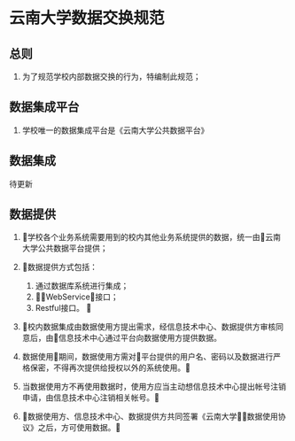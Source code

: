 # 云南大学数据交换规范

## 总则

1. 为了规范学校内部数据交换的行为，特编制此规范；

## 数据集成平台

1. 学校唯一的数据集成平台是《云南大学公共数据平台》

## 数据集成

待更新

## 数据提供

1. 学校各个业务系统需要用到的校内其他业务系统提供的数据，统一由云南大学公共数据平台提供；

2. 数据提供方式包括：
    1. 通过数据库系统进行集成；
    2. WebService接口；
    3. Restful接口。

3. 校内数据集成由数据使用方提出需求，经信息技术中心、数据提供方审核同意后，由信息技术中心通过平台向数据使用方提供数据。

4. 数据使用期间，数据使用方需对平台提供的用户名、密码以及数据进行严格保密，不得再次提供给授权以外的系统使用。

5. 当数据使用方不再使用数据时，使用方应当主动想信息技术中心提出帐号注销申请，由信息技术中心注销相关帐号。

6. 数据使用方、信息技术中心、数据提供方共同签署《云南大学数据使用协议》之后，方可使用数据。